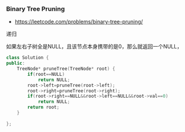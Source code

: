### Binary Tree Pruning
- https://leetcode.com/problems/binary-tree-pruning/



递归

如果左右子树全是NULL，且该节点本身携带的是0，那么就返回一个NULL，



```c++
class Solution {
public:
    TreeNode* pruneTree(TreeNode* root) {
        if(root==NULL)
            return NULL;
        root->left=pruneTree(root->left);
        root->right=pruneTree(root->right);
        if(root->right==NULL&&root->left==NULL&&root->val==0)
            return NULL;
        return root;
    }
    
};
```

